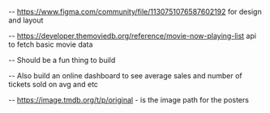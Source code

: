 -- https://www.figma.com/community/file/1130751076587602192 for design and layout

-- https://developer.themoviedb.org/reference/movie-now-playing-list api to fetch basic movie data

-- Should be a fun thing to build

-- Also build an online dashboard to see average sales and number of tickets sold on avg and etc

-- https://image.tmdb.org/t/p/original - is the image path for the posters
